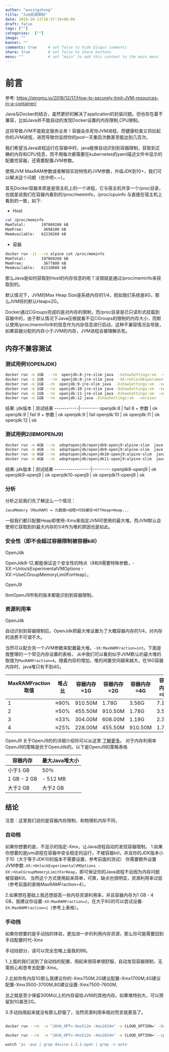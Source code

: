 ```yaml
---
author: "wuxingzhong"
title: "Jvm资源限制"
date: 2019-10-11T16:57:19+08:00
draft: false
tags: [""]
categories:  [""]
image: ""
banner: ""
comments: true     # set false to hide Disqus comments
share: true        # set false to share buttons
menu: ""           # set "main" to add this content to the main menu
---
```


# 前言

参考: https://qingmu.io/2018/12/17/How-to-securely-limit-JVM-resources-in-a-container/

Java与Docker的结合，虽然更好的解决了application的封装问题。但也存在着不兼容，比如Java并不能自动的发现Docker设置的内存限制,CPU限制。

这将导致JVM不能稳定服务业务！容器会杀死你JVM进程，而健康检查又将拉起你的JVM进程，进而导致你监控你的pod一天重启次数甚至能达到几百次。

我们希望当Java进程运行在容器中时，java能够自动识别到容器限制，获取到正确的内存和CPU信息，而不用每次都需要在kubernetes的yaml描述文件中显示的配置完容器，还需要配置JVM参数。

使用JVM MaxRAM参数或者解锁实验特性的JVM参数，升级JDK到10+，我们可以解决这个问题（也许吧~.~）。

首先Docker容器本质是是宿主机上的一个进程，它与宿主机共享一个/proc目录，也就是说我们在容器内看到的/proc/meminfo，/proc/cpuinfo
与直接在宿主机上看到的一致，如下:

- Host

```bash
cat /proc/meminfo 
MemTotal:       197869260 kB
MemFree:         3698100 kB
MemAvailable:   62230260 kB
```

- 容器

```bash
docker run -it --rm alpine cat /proc/meminfo
MemTotal:       197869260 kB
MemFree:         3677800 kB
MemAvailable:   62210088 kB
```

那么Java是如何获取到Host的内存信息的呢？没错就是通过/proc/meminfo来获取到的。

默认情况下，JVM的Max Heap Size是系统内存的1/4，假如我们系统是8G，那么JVM将的默认Heap≈2G。

Docker通过CGroups完成的是对内存的限制，而/proc目录是已只读形式挂载到容器中的，由于默认情况下Java压根就看不见CGroups的限制的内存大小，而默认使用/proc/meminfo中的信息作为内存信息进行启动，这种不兼容情况会导致，如果容器分配的内存小于JVM的内存，JVM进程会被理解杀死。

## 内存不兼容测试

### 测试用例1(OPENJDK)

```bash
docker run -m 1GB  --rm  openjdk:8-jre-slim java  -XshowSettings:vm  -version
docker run -m 1GB  --rm  openjdk:8-jre-slim java  -XX:+UnlockExperimentalVMOptions -XX:+UseCGroupMemoryLimitForHeap   -XshowSettings:vm  -version
docker run -m 1GB --rm  openjdk:9-jre-slim java  -XshowSettings:vm  -version
docker run -m 1GB --rm  openjdk:10-jre-slim java -XshowSettings:vm  -version
docker run -m 1GB --rm  openjdk:11-jre-slim java -XshowSettings:vm  -version
docker run -m 1GB --rm  openjdk:12 java -XshowSettings:vm  -version
```

结果:
jdk版本     | 测试结果
------------|---------
openjdk:8   | fail
8 + 参数    | ok
openjdk:9   | fail
9 + 参数    | ok
openjdk:9   | fail
openjdk:10  | ok
openjdk:11  | ok
openjdk:12  | ok

### 测试用例2(IBMOPENJ9)

```bash
docker run -m 4GB --rm  adoptopenjdk/openjdk8-openj9:alpine-slim  java -XshowSettings:vm  -version
docker run -m 4GB --rm  adoptopenjdk/openjdk9-openj9:alpine-slim  java -XshowSettings:vm  -version
docker run -m 4GB --rm  adoptopenjdk/openjdk10-openj9:alpine-slim  java -XshowSettings:vm  -version
docker run -m 4GB --rm  adoptopenjdk/openjdk11-openj9:alpine-slim  java -XshowSettings:vm  -version
```

结果:
jdk版本           | 测试结果
------------------|---------
openjdk8-openj9   | ok
openjdk9-openj9   | ok
openjdk10-openj9  | ok
openjdk11-openj9  | ok

### 分析
分析之前我们先了解这么一个情况：

```bash
JavaMemory (MaxRAM) = 元数据+线程+代码缓存+OffHeap+Heap...
```

一般我们都只配置Heap即使用-Xmx来指定JVM可使用的最大堆。而JVM默认会使用它获取到的最大内存的1/4作为堆的原因也是如此。

### 安全性（即不会超过容器限制被容器kill）

OpenJdk

OpenJdk8-12,都能保证这个安全性的特点（8和9需要特殊参数，-XX:+UnlockExperimentalVMOptions -XX:+UseCGroupMemoryLimitForHeap）。

OpenJ9

IbmOpenJ9所有的版本都能识别到容器限制。

### 资源利用率

OpenJdk

自动识别到容器限制后，OpenJdk把最大堆设置为了大概容器内存的1/4，对内存的浪费不可谓不大。

当然可以配合另一个JVM参数来配置最大堆。`-XX:MaxRAMFraction=int`。下面是我整理的一个常见内存设置的表格，
从中我们可以看到似乎JVM默认的最大堆的取值为`MaxRAMFraction=4`，随着内存的增加，堆的闲置空间越来越大，在16G容器内存时，java堆只有不到4G。

MaxRAMFraction取值 | 堆占比	|容器内存=1G|容器内存=2G|容器内存=4G|容器内存=8G| 容器内存=16G
-------------------|-------|------------|-----------|----------|------------|------
1 | ≈90% |	910.50M|1.78G	|3.56G	    |7.11G	 |14.22G
2 |	≈50% | 	455.50M|910.50M	|1.78G	    |3.56G	 |7.11G
3 |	≈33% |	304.00M|608.00M	|1.19G	    |2.37G	 |4.74G
4 |	≈25% |	228.00M|455.50M	|910.50M	|1.78G	 |3.56G

OpenJ9
关于OpenJ9的的详细介绍你可以从这里 [了解更多](https://www.eclipse.org/openj9/docs/xxusecontainersupport/)。
对于内存利用率OpenJ9的策略是优于OpenJdk的。以下是OpenJ9的策略表格

容器内存<size>	| 最大Java堆大小
----------------|---------------
小于1 GB        |	50％<size>
1 GB - 2 GB	    | <size> - 512 MB
大于2 GB	    | 大于2 GB

## 结论

注意：这里我们说的是容器内存限制，和物理机内存不同，

### 自动档

如果你想要的是，不显示的指定-Xmx，让Java进程自动的发现容器限制。
1.如果你想要的是jvm进程在容器中安全稳定的运行，不被容器kiil，并且你的JDK版本小于10（大于等于JDK10的版本不需要设置，参考前面的测试）
你需要额外设置JVM参数`-XX:+UnlockExperimentalVMOptions -XX:+UseCGroupMemoryLimitForHeap`，即可保证你的Java进程不会因为内存问题被容器Kill。
当然这个方式使用起来简单，可靠，缺点也很明显，资源利用率过低（参考前面的表格MaxRAMFraction=4）。

2.如果想在基础上我还想提高一些内存资源利用率，并且容器内存为1 GB - 4 GB，我建议你设置`-XX:MaxRAMFraction=2`，在大于8G的可以尝试设置`-XX:MaxRAMFraction=1`（参考上表格）。

### 手动挡

如果你想要的是手动挡的体验，更加进一步的利用内存资源，那么你可能需要回到手动配置时代-Xmx

手动挡部分，请可以完全忽略上面我的BB。

1.上面的我们说到了自动挡的配置，用起来很简单很舒服，自动发现容器限制，无需担心和思考去配置-Xmx。

2.比如你有内存1G那么我建议你的-Xmx750M,2G建议配置-Xmx1700M,4G建议配置-Xmx3500-3700M,8G建议设置-Xmx7500-7600M,

总之就是至少保留300M以上的内存留给JVM的其他内存。如果堆特别大，可以预留到1G甚至2G。

3.手动挡用起来就没有那么舒服了，当然资源利用率相对而言就更高了。

```bash

docker run --rm  -e "JAVA_OPT=-Xms512m -Xmx1024m" -e CLOUD_OPTION=' -Xquickstart --spring.cloud.config.uri=http://172.16.18.251:8990/ --spring.cloud.config.profile=251' device:1.3.1-openj9

docker run --rm  -e "JAVA_OPT=-Xms512m -Xmx1024m" -e CLOUD_OPTION='--spring.cloud.config.uri=http://172.16.18.251:8990/ --spring.cloud.config.profile=251' device:1.3.1-openjdk

watch 'ps -aux | grep device-1.3.1-open | grep -v auto'

```
